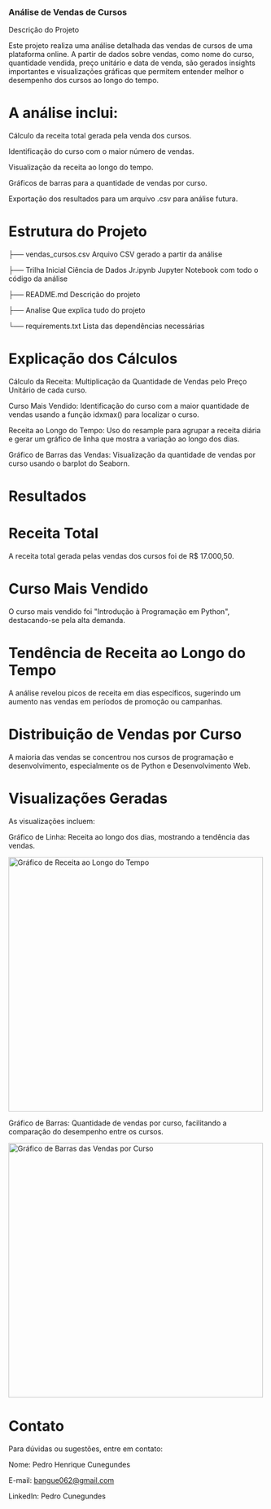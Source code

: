 ### Análise de Vendas de Cursos

Descrição do Projeto

Este projeto realiza uma análise detalhada das vendas de cursos de uma plataforma online.
A partir de dados sobre vendas, como nome do curso, quantidade vendida, preço unitário e data de venda, são gerados insights importantes e visualizações gráficas que permitem entender melhor o desempenho dos cursos ao longo do tempo.

# A análise inclui:

Cálculo da receita total gerada pela venda dos cursos.

Identificação do curso com o maior número de vendas.

Visualização da receita ao longo do tempo.

Gráficos de barras para a quantidade de vendas por curso.

Exportação dos resultados para um arquivo .csv para análise futura.

# Estrutura do Projeto



├── vendas_cursos.csv     Arquivo CSV gerado a partir da análise

├── Trilha Inicial Ciência de Dados Jr.ipynb  Jupyter Notebook com todo o código da análise

├── README.md                  Descrição do projeto

├── Analise                   Que explica tudo do projeto

└── requirements.txt           Lista das dependências necessárias


# Explicação dos Cálculos

Cálculo da Receita: Multiplicação da Quantidade de Vendas pelo Preço Unitário de cada curso.

Curso Mais Vendido: Identificação do curso com a maior quantidade de vendas usando a função idxmax() para localizar o curso.

Receita ao Longo do Tempo: Uso do resample para agrupar a receita diária e gerar um gráfico de linha que mostra a variação ao longo dos dias.

Gráfico de Barras das Vendas: Visualização da quantidade de vendas por curso usando o barplot do Seaborn.

# Resultados

# Receita Total
A receita total gerada pelas vendas dos cursos foi de R$ 17.000,50.

# Curso Mais Vendido

O curso mais vendido foi "Introdução à Programação em Python", destacando-se pela alta demanda.

# Tendência de Receita ao Longo do Tempo

A análise revelou picos de receita em dias específicos, sugerindo um aumento nas vendas em períodos de promoção ou campanhas.

# Distribuição de Vendas por Curso

A maioria das vendas se concentrou nos cursos de programação e desenvolvimento, especialmente os de Python e Desenvolvimento Web.


# Visualizações Geradas
As visualizações incluem:

Gráfico de Linha: Receita ao longo dos dias, mostrando a tendência das vendas.

<img src="https://github.com/user-attachments/assets/763a12f6-30a1-4084-9be4-271569a1050f" alt="Gráfico de Receita ao Longo do Tempo" width="500"> 

Gráfico de Barras: Quantidade de vendas por curso, facilitando a comparação do desempenho entre os cursos.

<img src="https://github.com/user-attachments/assets/b5aa33e3-96f8-4cbd-acdd-78bae94e482e" alt="Gráfico de Barras das Vendas por Curso" width="500"> 



# Contato
Para dúvidas ou sugestões, entre em contato:

Nome: Pedro Henrique Cunegundes

E-mail: bangue062@gmail.com

LinkedIn: Pedro Cunegundes
